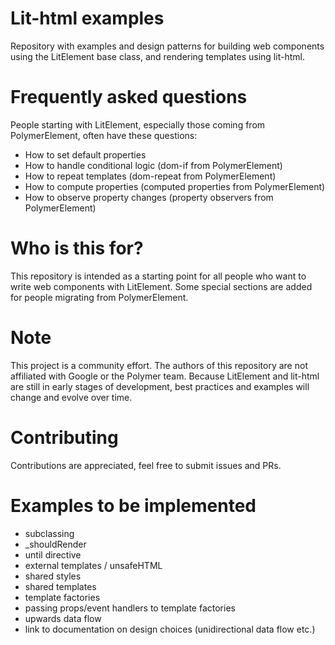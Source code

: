 # Lit-html examples
Repository with examples and design patterns for building web components using the LitElement base class, and rendering templates using lit-html.

# Frequently asked questions
People starting with LitElement, especially those coming from PolymerElement, often have these questions:
* How to set default properties
* How to handle conditional logic (dom-if from PolymerElement)
* How to repeat templates (dom-repeat from PolymerElement)
* How to compute properties (computed properties from PolymerElement)
* How to observe property changes (property observers from PolymerElement)

# Who is this for?
This repository is intended as a starting point for all people who want to write web components with LitElement. Some special sections are added for people migrating from PolymerElement.

# Note
This project is a community effort. The authors of this repository are not affiliated with Google or the Polymer team. Because LitElement and lit-html are still in early stages of development, best practices and examples will change and evolve over time.

# Contributing
Contributions are appreciated, feel free to submit issues and PRs.

# Examples to be implemented
* subclassing
* _shouldRender
* until directive
* external templates / unsafeHTML
* shared styles
* shared templates
* template factories
* passing props/event handlers to template factories
* upwards data flow
* link to documentation on design choices (unidirectional data flow etc.)
